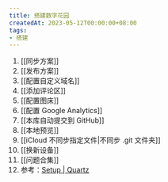 ```yaml
---
title: 搭建数字花园
createdAt: 2023-05-12T00:00:00+08:00
tags:
- 搭建
---
```


1. [[同步方案]]
2. [[发布方案]]
3. [[配置自定义域名]]
4. [[添加评论区]]
5. [[配置图床]]
6. [[配置 Google Analytics]]
7. [[本库自动提交到 GitHub]]
8. [[本地预览]]
9. [[iCloud 不同步指定文件|不同步 .git 文件夹]]
10. [[换新设备]]
11. [[问题合集]]
12. 参考：[Setup | Quartz](https://quartz.jzhao.xyz/notes/setup/)

